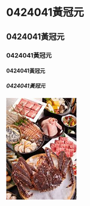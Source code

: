 # 0424041黃冠元
## 0424041黃冠元
### 0424041黃冠元
#### 0424041黃冠元
##### 0424041黃冠元
![image](https://github.com/aryacm/0424041/blob/master/001.jpg)
